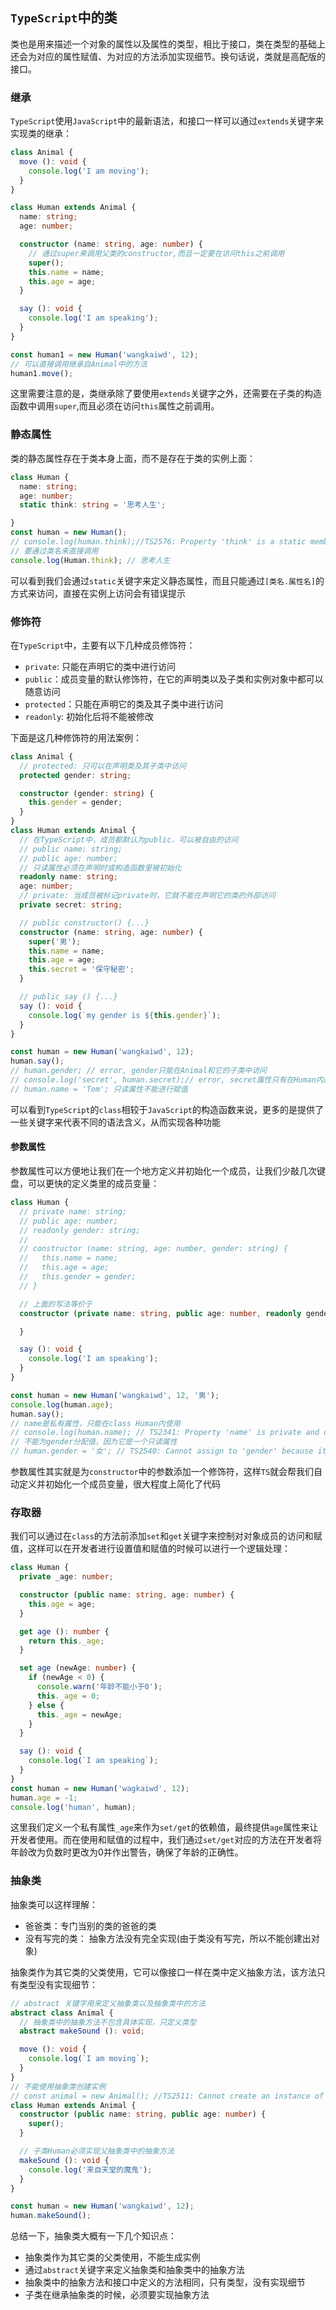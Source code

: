 ## `TypeScript`中的类
类也是用来描述一个对象的属性以及属性的类型，相比于接口，类在类型的基础上还会为对应的属性赋值、为对应的方法添加实现细节。换句话说，类就是高配版的接口。
### 继承
`TypeScript`使用`JavaScript`中的最新语法，和接口一样可以通过`extends`关键字来实现类的继承：  
```typescript
class Animal {
  move (): void {
    console.log('I am moving');
  }
}

class Human extends Animal {
  name: string;
  age: number;

  constructor (name: string, age: number) {
    // 通过super来调用父类的constructor,而且一定要在访问this之前调用
    super();
    this.name = name;
    this.age = age;
  }

  say (): void {
    console.log('I am speaking');
  }
}

const human1 = new Human('wangkaiwd', 12);
// 可以直接调用继承自Animal中的方法
human1.move();
```
这里需要注意的是，类继承除了要使用`extends`关键字之外，还需要在子类的构造函数中调用`super`,而且必须在访问`this`属性之前调用。

### 静态属性
类的静态属性存在于类本身上面，而不是存在于类的实例上面：  
```typescript
class Human {
  name: string;
  age: number;
  static think: string = '思考人生';

}
const human = new Human();
// console.log(human.think);//TS2576: Property 'think' is a static member of type 'Human'
// 要通过类名来直接调用
console.log(Human.think); // 思考人生
```
可以看到我们会通过`static`关键字来定义静态属性，而且只能通过`[类名.属性名]`的方式来访问，直接在实例上访问会有错误提示

### 修饰符
在`TypeScript`中，主要有以下几种成员修饰符：  
* `private`: 只能在声明它的类中进行访问
* `public`：成员变量的默认修饰符，在它的声明类以及子类和实例对象中都可以随意访问
* `protected`：只能在声明它的类及其子类中进行访问
* `readonly`: 初始化后将不能被修改

下面是这几种修饰符的用法案例：
```typescript
class Animal {
  // protected: 只可以在声明类及其子类中访问
  protected gender: string;

  constructor (gender: string) {
    this.gender = gender;
  }
}
class Human extends Animal {
  // 在TypeScript中，成员都默认为public，可以被自由的访问
  // public name: string;
  // public age: number;
  // 只读属性必须在声明时或构造函数里被初始化
  readonly name: string;
  age: number;
  // private: 当成员被标记private时，它就不能在声明它的类的外部访问
  private secret: string;

  // public constructor() {...}
  constructor (name: string, age: number) {
    super('男');
    this.name = name;
    this.age = age;
    this.secret = '保守秘密';
  }

  // public say () {...}
  say (): void {
    console.log(`my gender is ${this.gender}`);
  }
}

const human = new Human('wangkaiwd', 12);
human.say();
// human.gender; // error, gender只能在Animal和它的子类中访问
// console.log('secret', human.secret);// error, secret属性只有在Human内部才能访问
// human.name = 'Tom'; 只读属性不能进行赋值
```

可以看到`TypeScript`的`class`相较于`JavaScript`的构造函数来说，更多的是提供了一些关键字来代表不同的语法含义，从而实现各种功能

#### 参数属性
参数属性可以方便地让我们在一个地方定义并初始化一个成员，让我们少敲几次键盘，可以更快的定义类里的成员变量：  
```typescript
class Human {
  // private name: string;
  // public age: number;
  // readonly gender: string;
  //
  // constructor (name: string, age: number, gender: string) {
  //   this.name = name;
  //   this.age = age;
  //   this.gender = gender;
  // }

  // 上面的写法等价于
  constructor (private name: string, public age: number, readonly gender: string) {

  }

  say (): void {
    console.log('I am speaking');
  }
}

const human = new Human('wangkaiwd', 12, '男');
console.log(human.age);
human.say();
// name是私有属性，只能在class Human内使用
// console.log(human.name); // TS2341: Property 'name' is private and only accessible within class 'Human'.
// 不能为gender分配值，因为它是一个只读属性
// human.gender = '女'; // TS2540: Cannot assign to 'gender' because it is a read-only property.
```
参数属性其实就是为`constructor`中的参数添加一个修饰符，这样`TS`就会帮我们自动定义并初始化一个成员变量，很大程度上简化了代码

### 存取器
我们可以通过在`class`的方法前添加`set`和`get`关键字来控制对对象成员的访问和赋值，这样可以在开发者进行设置值和赋值的时候可以进行一个逻辑处理：  
```typescript
class Human {
  private _age: number;

  constructor (public name: string, age: number) {
    this.age = age;
  }

  get age (): number {
    return this._age;
  }

  set age (newAge: number) {
    if (newAge < 0) {
      console.warn('年龄不能小于0');
      this._age = 0;
    } else {
      this._age = newAge;
    }
  }

  say (): void {
    console.log(`I am speaking`);
  }
}
const human = new Human('wagkaiwd', 12);
human.age = -1;
console.log('human', human);
```
这里我们定义一个私有属性`_age`来作为`set/get`的依赖值，最终提供`age`属性来让开发者使用。而在使用和赋值的过程中，我们通过`set/get`对应的方法在开发者将年龄改为负数时更改为0并作出警告，确保了年龄的正确性。

### 抽象类
抽象类可以这样理解：  
* 爸爸类：专门当别的类的爸爸的类
* 没有写完的类： 抽象方法没有完全实现(由于类没有写完，所以不能创建出对象)

抽象类作为其它类的父类使用，它可以像接口一样在类中定义抽象方法，该方法只有类型没有实现细节：  
```typescript
// abstract 关键字用来定义抽象类以及抽象类中的方法
abstract class Animal {
  // 抽象类中的抽象方法不包含具体实现，只定义类型
  abstract makeSound (): void;

  move (): void {
    console.log(`I am moving`);
  }
}
// 不能使用抽象类创建实例
// const animal = new Animal(); //TS2511: Cannot create an instance of an abstract class.
class Human extends Animal {
  constructor (public name: string, public age: number) {
    super();
  }

  // 子类Human必须实现父抽象类中的抽象方法
  makeSound (): void {
    console.log('来自天堂的魔鬼');
  }
}

const human = new Human('wangkaiwd', 12);
human.makeSound();
```

总结一下，抽象类大概有一下几个知识点：  
* 抽象类作为其它类的父类使用，不能生成实例
* 通过`abstract`关键字来定义抽象类和抽象类中的抽象方法
* 抽象类中的抽象方法和接口中定义的方法相同，只有类型，没有实现细节
* 子类在继承抽象类的时候，必须要实现抽象方法
